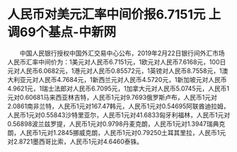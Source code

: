 # 人民币对美元汇率中间价报6.7151元 上调69个基点-中新网

　　中国人民银行授权中国外汇交易中心公布，2019年2月22日银行间外汇市场人民币汇率中间价为：1美元对人民币6.7151元，1欧元对人民币7.6168元，100日元对人民币6.0682元，1港元对人民币0.85572元，1英镑对人民币8.7558元，1澳大利亚元对人民币4.7684元，1新西兰元对人民币4.5720元，1新加坡元对人民币4.9621元，1瑞士法郎对人民币6.7095元，1加拿大元对人民币5.0745元，人民币1元对0.60681马来西亚林吉特，人民币1元对9.7693俄罗斯卢布，人民币1元对2.0861南非兰特，人民币1元对167.47韩元，人民币1元对0.54695阿联酋迪拉姆，人民币1元对0.55843沙特里亚尔，人民币1元对41.6833匈牙利福林，人民币1元对0.56898波兰兹罗提，人民币1元对0.9798丹麦克朗，人民币1元对1.3947瑞典克朗，人民币1元对1.2845挪威克朗，人民币1元对0.79250土耳其里拉，人民币1元对2.8721墨西哥比索，人民币1元对4.6460泰铢。
